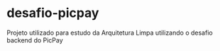 # desafio-picpay
Projeto utilizado para estudo da Arquitetura Limpa utilizando o desafio backend do PicPay
